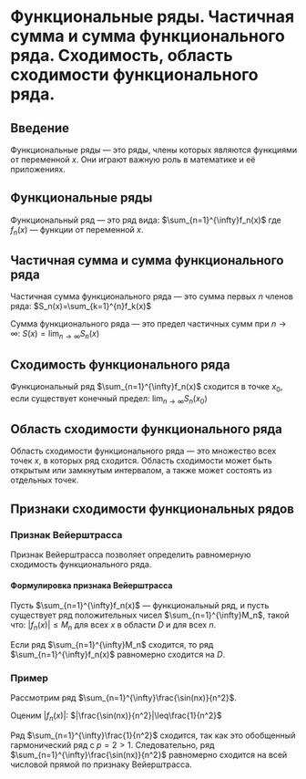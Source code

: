 # Функциональные ряды. Частичная сумма и сумма функционального ряда. Сходимость, область сходимости функционального ряда.

## Введение

Функциональные ряды — это ряды, члены которых являются функциями от переменной $x$. Они играют важную роль в математике и её приложениях. 

## Функциональные ряды

Функциональный ряд — это ряд вида:
$\sum_{n=1}^{\infty}f_n(x)$
где $f_n(x)$ — функции от переменной $x$.

## Частичная сумма и сумма функционального ряда

Частичная сумма функционального ряда — это сумма первых $n$ членов ряда:
$S_n(x)=\sum_{k=1}^{n}f_k(x)$

Сумма функционального ряда — это предел частичных сумм при $n\to\infty$:
$S(x)=\lim_{n\to\infty}S_n(x)$

## Сходимость функционального ряда

Функциональный ряд $\sum_{n=1}^{\infty}f_n(x)$ сходится в точке $x_0$, если существует конечный предел:
$\lim_{n\to\infty}S_n(x_0)$

## Область сходимости функционального ряда

Область сходимости функционального ряда — это множество всех точек $x$, в которых ряд сходится. Область сходимости может быть открытым или замкнутым интервалом, а также может состоять из отдельных точек.

## Признаки сходимости функциональных рядов

### Признак Вейерштрасса

Признак Вейерштрасса позволяет определить равномерную сходимость функционального ряда.

#### Формулировка признака Вейерштрасса

Пусть $\sum_{n=1}^{\infty}f_n(x)$ — функциональный ряд, и пусть существует ряд положительных чисел $\sum_{n=1}^{\infty}M_n$, такой что:
$|f_n(x)|\leq M_n$ для всех $x$ в области $D$ и для всех $n$.

Если ряд $\sum_{n=1}^{\infty}M_n$ сходится, то ряд $\sum_{n=1}^{\infty}f_n(x)$ равномерно сходится на $D$.

### Пример

Рассмотрим ряд $\sum_{n=1}^{\infty}\frac{\sin(nx)}{n^2}$.

Оценим $|f_n(x)|$:
$|\frac{\sin(nx)}{n^2}|\leq\frac{1}{n^2}$

Ряд $\sum_{n=1}^{\infty}\frac{1}{n^2}$ сходится, так как это обобщенный гармонический ряд с $p=2>1$. Следовательно, ряд $\sum_{n=1}^{\infty}\frac{\sin(nx)}{n^2}$ равномерно сходится на всей числовой прямой по признаку Вейерштрасса.
